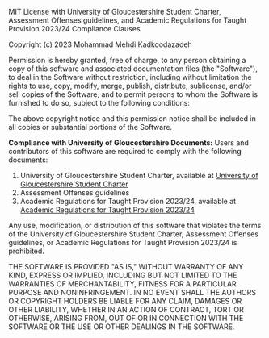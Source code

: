 MIT License with University of Gloucestershire Student Charter, Assessment Offenses guidelines, and Academic Regulations for Taught Provision 2023/24 Compliance Clauses

Copyright (c) 2023 Mohammad Mehdi Kadkoodazadeh

Permission is hereby granted, free of charge, to any person obtaining a copy
of this software and associated documentation files (the "Software"), to deal
in the Software without restriction, including without limitation the rights
to use, copy, modify, merge, publish, distribute, sublicense, and/or sell
copies of the Software, and to permit persons to whom the Software is
furnished to do so, subject to the following conditions:

The above copyright notice and this permission notice shall be included in
all copies or substantial portions of the Software.

**Compliance with University of Gloucestershire Documents:**
Users and contributors of this software are required to comply with the following documents:
1. University of Gloucestershire Student Charter, available at [University of Gloucestershire Student Charter](https://www.glos.ac.uk/information/knowledge-base/student-charter/)
2. Assessment Offenses guidelines
3. Academic Regulations for Taught Provision 2023/24, available at [Academic Regulations for Taught Provision 2023/24](https://www.glos.ac.uk/information/knowledge-base/academic-regulations-for-taught-provision-2023-24/)

Any use, modification, or distribution of this software that violates the terms of the University of Gloucestershire Student Charter, Assessment Offenses guidelines, or Academic Regulations for Taught Provision 2023/24 is prohibited.

THE SOFTWARE IS PROVIDED "AS IS," WITHOUT WARRANTY OF ANY KIND, EXPRESS OR
IMPLIED, INCLUDING BUT NOT LIMITED TO THE WARRANTIES OF MERCHANTABILITY,
FITNESS FOR A PARTICULAR PURPOSE AND NONINFRINGEMENT. IN NO EVENT SHALL THE
AUTHORS OR COPYRIGHT HOLDERS BE LIABLE FOR ANY CLAIM, DAMAGES OR OTHER
LIABILITY, WHETHER IN AN ACTION OF CONTRACT, TORT OR OTHERWISE, ARISING FROM,
OUT OF OR IN CONNECTION WITH THE SOFTWARE OR THE USE OR OTHER DEALINGS IN
THE SOFTWARE.